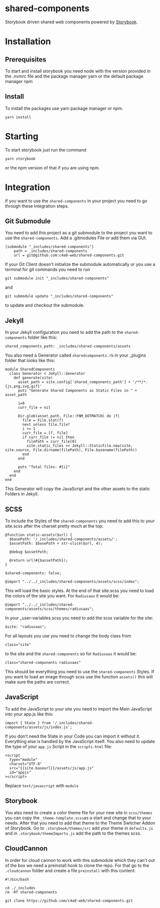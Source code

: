 # shared-components

Storybook driven shared web components powered by [Storybook](https://storybook.js.org/).

# Installation

## Prerequisites

To start and install storybook you need node with the version provided in the .nvmrc file and the package manager yarn or the default package manager npm

## Install

To install the packages use yarn package manager or npm.

```
yarn install
```

# Starting

To start storybook just run the command

```
yarn storybook
```

or the npm version of that if you are using npm.

# Integration

If you want to use the `shared-components` in your project you need to go through these Integration steps.

## Git Submodule

You need to add this project as a git submodule to the project you want to use the `shared-components`. Add a .gitmodules File or add them via GUI.

```
[submodule "_includes/shared-components"]
	path = _includes/shared-components
	url = git@github.com:c4a8-web/shared-components.git
```

If your Git Client doesn't initialize the submodule automatically or you use a terminal for git commands you need to run

```
git submodule init "_includes/shared-components"
```

and

```
git submodule update "_includes/shared-components"
```

to update and checkout the submodule.

## Jekyll

In your Jekyll configuration you need to add the path to the `shared-components` folder like this:

```
shared_components_path: _includes/shared-components/assets
```

You also need a Generator called `sharedcomponents.rb` in your \_plugins folder that looks like this:

```
module SharedComponents
  class Generator < Jekyll::Generator
    def generate(site)
      asset_path = site.config['shared_components_path'] + '/**/*.{js,png,svg,gif}'
      puts "Generate Shared Components as Static Files in " + asset_path

      i=0
      curr_file = nil

      Dir.glob(asset_path, File::FNM_DOTMATCH) do |f|
        file = File.stat(f)
        next unless file.file?
        i += 1
        curr_file = [f, file]
        if curr_file != nil then
          filePath = curr_file[0]
          site.static_files << Jekyll::StaticFile.new(site, site.source, File.dirname(filePath), File.basename(filePath))
        end
      end

      puts "Total files: #{i}"
    end
  end
end

```

This Generator will copy the JavaScript and the other assets to the static Folders in Jekyll.

## SCSS

To include the Styles of the `shared-components` you need to add this to your site.scss after the charset pretty much at the top:

```
@function static-assets($url) {
  $basePath: '/_includes/shared-components/assets/';
  $assetPath: $basePath + str-slice($url, 4);

  @debug $assetPath;

  @return url(#{$assetPath});
}

$shared-components: false;

@import "../../_includes/shared-components/assets/scss/index";
```

This will load the basic styles. At the end of that site.scss you need to load the colors of the site you want. For `Radiusaas` it would be:

```
@import "../../_includes/shared-components/assets/scss/themes/radiusaas";
```

In your \_user-variables.scss you need to add the scss variable for the site:

```
$site: "radiusaas";
```

For all layouts you use you need to change the body class from

```
class="site"
```

to the site and the `shared-components` so for `Radiusaas` it would be:

```
class="shared-components radiusaas"
```

This should be everything you need to use the `shared-components` Styles. If you want to load an image through scss use the function `assets()` this will make sure the paths are correct.

## JavaScript

To add the JavaScript to your site you need to import the Main JavaScript into your app.js like this:

```
import { State } from '/_includes/shared-components/assets/js/index.js';
```

If you don't need the State in your Code you can import it without it. Everything else is handled by the JavaScript itself.
You also need to update the type of your `app.js` Script in the `scripts.html` file:

```
<script
  type="module"
  charset="UTF-8"
  src="{{site.baseurl}}/assets/js/app.js"
  id="appjs"
></script>
```

Replace `text/javascript` with `module`

## Storybook

You also need to create a color theme file for your new site in `scss/themes` you can copy the `_theme-template.scss`as a start and change that to your needs.
After that you need to add that theme to the Theme Switcher Addon of Storybook. Go to `.storybook/themes/src` add your theme in `defaults.js` and in `.storybook/themeImports.js` add
the path to the themes scss.

## CloudCannon

In order for cloud cannon to work with this submodule which they can't out of the box we need a preinstall hook to clone the repo.
For that go to the `.cloudcannon` folder and create a file `preinstall` with this content:

```
#!/bin/bash

cd ./_includes
rm -Rf shared-components

git clone https://github.com/c4a8-web/shared-components.git

```
